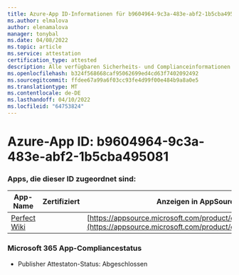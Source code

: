 ```yaml
---
title: Azure-App ID-Informationen für b9604964-9c3a-483e-abf2-1b5cba495081
ms.author: elmalova
author: elenamalova
manager: tonybal
ms.date: 04/08/2022
ms.topic: article
ms.service: attestation
certification_type: attested
description: Alle verfügbaren Sicherheits- und Complianceinformationen für b9604964-9c3a-483e-abf2-1b5cba495081.
ms.openlocfilehash: b324f568668caf95062699ed4cd63f7402092492
ms.sourcegitcommit: ffdee67a99a6f03cc93fe4d99f00e484b9a8a0e5
ms.translationtype: MT
ms.contentlocale: de-DE
ms.lasthandoff: 04/10/2022
ms.locfileid: "64753824"
---
```

# <a name="azure-app-id-b9604964-9c3a-483e-abf2-1b5cba495081"></a>Azure-App ID: b9604964-9c3a-483e-abf2-1b5cba495081


### <a name="apps-associated-with-this-id"></a>Apps, die dieser ID zugeordnet sind:
| **App-Name** | **Zertifiziert** | **Anzeigen in AppSource** |
|--------------|---------------|-----------------------|
| [Perfect Wiki](../forward/WA200001679.md) |  | [https://appsource.microsoft.com/product/office/WA200001679](https://appsource.microsoft.com/product/office/WA200001679) |

### <a name="microsoft-365-app-compliance-status"></a>Microsoft 365 App-Compliancestatus
- Publisher Attestaton-Status: Abgeschlossen
